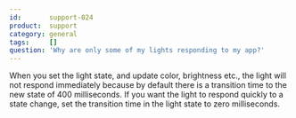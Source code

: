 ```yaml
---
id:       support-024
product:  support
category: general
tags:     []
question: 'Why are only some of my lights responding to my app?'
---
```


When you set the light state, and update color, brightness etc., the light will not respond immediately because by default there is a transition time to the new state of 400 milliseconds. If you want the light to respond quickly to a state change, set the transition time in the light state to zero milliseconds.